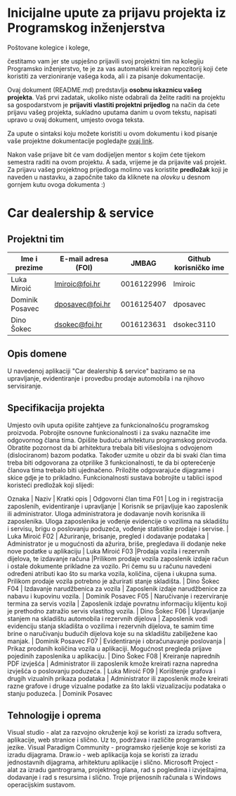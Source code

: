# Inicijalne upute za prijavu projekta iz Programskog inženjerstva

Poštovane kolegice i kolege, 

čestitamo vam jer ste uspješno prijavili svoj projektni tim na kolegiju Programsko inženjerstvo, te je za vas automatski kreiran repozitorij koji ćete koristiti za verzioniranje vašega koda, ali i za pisanje dokumentacije.

Ovaj dokument (README.md) predstavlja **osobnu iskaznicu vašeg projekta**. Vaš prvi zadatak, ukoliko niste odabrali da želite raditi na projektu sa gospodarstvom je **prijaviti vlastiti projektni prijedlog** na način da ćete prijavu vašeg projekta, sukladno uputama danim u ovom tekstu, napisati upravo u ovaj dokument, umjesto ovoga teksta.

Za upute o sintaksi koju možete koristiti u ovom dokumentu i kod pisanje vaše projektne dokumentacije pogledajte [ovaj link](https://guides.github.com/features/mastering-markdown/).

Nakon vaše prijave bit će vam dodijeljen mentor s kojim ćete tijekom semestra raditi na ovom projektu. A sada, vrijeme je da prijavite vaš projekt. Za prijavu vašeg projektnog prijedloga molimo vas koristite **predložak** koji je naveden u nastavku, a započnite tako da kliknete na *olovku* u desnom gornjem kutu ovoga dokumenta :) 

# Car dealership & service

## Projektni tim

Ime i prezime | E-mail adresa (FOI) | JMBAG | Github korisničko ime
------------  | ------------------- | ----- | ---------------------
Luka Miroić | lmiroic@foi.hr | 0016122996 | lmiroic
Dominik Posavec | dposavec@foi.hr | 0016125407 | dposavec
Dino Šokec | dsokec@foi.hr | 0016123631 | dsokec3110

## Opis domene
U navedenoj aplikaciji "Car dealership & service" baziramo se na upravljanje, evidentiranje i provedbu prodaje automobila i na njihovo servisiranje.

## Specifikacija projekta
Umjesto ovih uputa opišite zahtjeve za funkcionalnošću programskog proizvoda. Pobrojite osnovne funkcionalnosti i za svaku naznačite ime odgovornog člana tima. Opišite buduću arhitekturu programskog proizvoda. Obratite pozornost da bi arhitektura trebala biti višeslojna s odvojenom (dislociranom) bazom podatka. Također uzmite u obzir da bi svaki član tima treba biti odgovorana za otprilike 3 funkcionalnosti, te da bi opterećenje članova tima trebalo biti ujednačeno. Priložite odgovarajuće dijagrame i skice gdje je to prikladno. Funkcionalnosti sustava bobrojite u tablici ispod koristeći predložak koji slijedi:

Oznaka | Naziv | Kratki opis | Odgovorni član tima
 F01 | Log in i registracija zaposlenih, evidentiranje i upravljanje | Korisnik se prijavljuje kao zaposlenik ili administrator. Uloga administratora je dodavanje novih korisnika ili zaposlenika. Uloga zaposlenika je vođenje evidencije o vozilima na skladištu i servisu, brigu o poslovanju poduzeća, vođenje statistike prodaje i servise. | Luka Miroić
 F02 | Ažuriranje, brisanje, pregled i dodavanje podataka | Administrator je u mogućnosti da ažurira, briše, pregledava ili dodanje neke nove podatke u aplikaciju | Luka Miroić
 F03 |Prodaja vozila i rezervnih dijelova, te izdavanje računa |Prilikom prodaje vozila zaposlenik izdaje račun i ostale dokumente prikladne za vozilo. Pri čemu su u računu navedeni određeni atributi kao što su marka vozila, količina, cijena i ukupna suma. Prilikom prodaje vozila potrebno je ažurirati stanje skladišta. | Dino Šokec
 F04 | Izdavanje narudžbenica za vozila | Zaposlenik izdaje narudžbenice za nabavu i kupovinu vozila.  | Dominik Posavec
 F05 | Naručivanje i rezerviranje termina za servis vozila | Zaposlenik izdaje povratnu informaciju klijentu koji je prethodno zatražio servis vlastitog vozila. | Dino Šokec
 F06 | Upravljanje stanjem na skladištu automobila i rezervnih dijelova | Zaposlenik vodi evidenciju stanja skladišta o vozilima i rezervnih dijelova, te samim time brine o naručivanju budućih dijelova koje su na skladištu zabilježene kao manjak. | Dominik Posavec
 F07 | Evidentiranje i obračunavanje poslovanja | Prikaz prodanih količina vozila u aplikaciji. Mogućnost pregleda prijave pojedinih zaposlenika u aplikaciju. | Dino Šokec
 F08 | Kreiranje naprednih PDF izvješća | Administrator ili zaposlenik kmože kreirati razna napredna izvješća o poslovanju poduzeća. | Luka Miroić
 F09 | Korištenje grafova i drugih vizualnih prikaza podataka | Administrator ili zaposlenik može kreirati razne grafove i druge vizualne podatke za što lakši vizualizaciju podataka o stanju poduzeća. | Dominik Posavec
 
## Tehnologije i oprema
Visual studio - alat za razvojno okruženje koji se koristi za izradu softvera, aplikacije, web stranice i slično. Uz to, podržava i različite programske jezike.
Visual Paradigm Community - programsko rješenje koje se koristi za izradu dijagrama.
Draw.io - web aplikacija koja se koristi za izradu jednostavnih dijagrama, arhitekturu aplikacije i slično.
Microsoft Project - alat za izradu gantrograma, projektnog plana, rad s pogledima i izvještajima, dodavanje i rad s resursima i slično.
Troje prijenosnih računala s Windows operacijskim sustavom.
